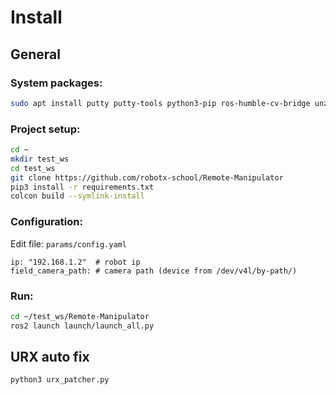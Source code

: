 # Install
## General

### System packages:
```bash
sudo apt install putty putty-tools python3-pip ros-humble-cv-bridge unzip
```

### Project setup:
```bash
cd ~
mkdir test_ws
cd test_ws
git clone https://github.com/robotx-school/Remote-Manipulator
pip3 install -r requirements.txt
colcon build --symlink-install
```

### Configuration:
Edit file: `params/config.yaml`

```
ip: "192.168.1.2"  # robot ip
field_camera_path: # camera path (device from /dev/v4l/by-path/)
```

### Run:
```bash
cd ~/test_ws/Remote-Manipulator
ros2 launch launch/launch_all.py
```

## URX auto fix
```bash
python3 urx_patcher.py
```

